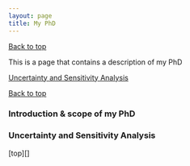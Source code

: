 ```yaml
---
layout: page
title: My PhD
---
```

 <a href="#top">Back to top</a>

This is a page that contains a description of my PhD

[Uncertainty and Sensitivity Analysis](#uncertainty-and-sensitivity-analysis)

 <a href="### Uncertainty and Sensitivity Analysis">Back to top</a>

### Introduction & scope of my PhD

### Uncertainty and Sensitivity Analysis

[top][]

